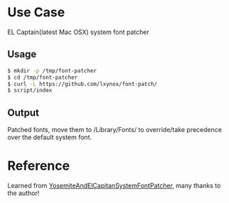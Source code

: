 # Use Case 
EL Captain(latest Mac OSX) system font patcher

## Usage
```bash
$ mkdir -p /tmp/font-patcher
$ cd /tmp/font-patcher
$ curl -L https://github.com/lxynox/font-patch/
$ script/index
```

## Output
Patched fonts, move them to /Library/Fonts/ to override/take precedence over the default system font.

# Reference
Learned from [YosemiteAndElCapitanSystemFontPatcher](https://github.com/dtinth/YosemiteAndElCapitanSystemFontPatcher), many thanks to the author!
